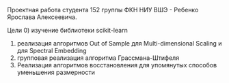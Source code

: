 Проектная работа студента 152 группы ФКН НИУ ВШЭ - Ребенко Ярослава Алексеевича.

Цели
0) изучение библиотеки scikit-learn
1) реализация алгоритмов Out of Sample для Multi-dimensional Scaling и для Spectral Embedding
2) групповая реализация алгоритма Грассмана-Штифеля
3) Реализация алгоритмов восстановления для упомянутых способов уменьшения размерности
